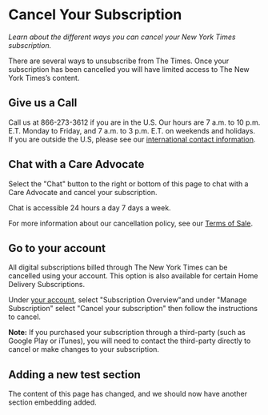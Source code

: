 # Cancel Your Subscription

_Learn about the different ways you can cancel your New York Times subscription._

There are several ways to unsubscribe from The Times. Once your subscription has been cancelled you will have limited access to The New York Times’s content.

## Give us a Call

Call us at 866-273-3612 if you are in the U.S. Our hours are 7 a.m. to 10 p.m. E.T. Monday to Friday, and 7 a.m. to 3 p.m. E.T. on weekends and holidays.
If you are outside the U.S, please see our [international contact information](https://help.nytimes.com/hc/en-us/articles/115014792927-International-contact-info).

## Chat with a Care Advocate

Select the "Chat" button to the right or bottom of this page to chat with a Care Advocate and cancel your subscription.

Chat is accessible 24 hours a day 7 days a week.

For more information about our cancellation policy, see our [Terms of Sale](https://help.nytimes.com/hc/en-us/articles/115014893968-Terms-of-sale#cancellation).

## Go to your account

All digital subscriptions billed through The New York Times can be cancelled using your account. This option is also available for certain Home Delivery Subscriptions.

Under [your account](https://myaccount.nytimes.com/auth/login?response_type=cookie&client_id=acct&redirect_uri=https%3A%2F%2Fmyaccount.nytimes.com%2F), select "Subscription Overview"and under "Manage Subscription" select "Cancel your subscription" then follow the instructions to cancel.

**Note:** If you purchased your subscription through a third-party (such as Google Play or iTunes), you will need to contact the third-party directly to cancel or make changes to your subscription.

## Adding a new test section

The content of this page has changed, and we should now have another section embedding added.
